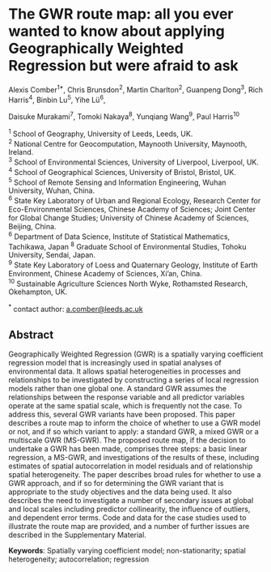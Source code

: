 # The GWR route map: all you ever wanted to know about applying Geographically Weighted Regression but were afraid to ask

Alexis Comber<sup>1*</sup>, Chris Brunsdon<sup>2</sup>, Martin Charlton<sup>2</sup>, Guanpeng Dong<sup>3</sup>, Rich Harris<sup>4</sup>, Binbin Lu<sup>5</sup>, Yihe Lü<sup>6</sup>, 

Daisuke Murakami<sup>7</sup>, 
Tomoki Nakaya<sup>8</sup>, Yunqiang Wang<sup>9</sup>, Paul Harris<sup>10</sup>

<sup>1</sup> School of Geography, University of Leeds, Leeds, UK.\
<sup>2</sup> National Centre for Geocomputation, Maynooth University, Maynooth, Ireland.\
<sup>3</sup> School of Environmental Sciences, University of Liverpool, Liverpool, UK.\
<sup>4</sup> School of Geographical Sciences, University of Bristol, Bristol, UK.\
<sup>5</sup> School of Remote Sensing and Information Engineering, Wuhan University, Wuhan, China.\
<sup>6</sup> State Key Laboratory of Urban and Regional Ecology, Research Center for Eco-Environmental Sciences, Chinese Academy of Sciences; Joint Center for Global Change Studies; University of Chinese Academy of Sciences, Beijing, China.\
<sup>6</sup> Department of Data Science, Institute of Statistical Mathematics, Tachikawa, Japan
<sup>8</sup> Graduate School of Environmental Studies, Tohoku University, Sendai, Japan.\
<sup>9</sup> State Key Laboratory of Loess and Quaternary Geology, Institute of Earth Environment, Chinese Academy of Sciences, Xi’an, China.\
<sup>10</sup> Sustainable Agriculture Sciences North Wyke, Rothamsted Research, Okehampton, UK.

<sup>*</sup> contact author: a.comber@leeds.ac.uk

## Abstract

Geographically Weighted Regression (GWR) is a spatially varying coefficient regression model that is increasingly used in spatial analyses of environmental data. It allows spatial heterogeneities in processes and relationships to be investigated by constructing a series of local regression models rather than one global one. A standard GWR assumes the relationships between the response variable and all predictor variables operate at the same spatial scale, which is frequently not the case. To address this, several GWR variants have been proposed. This paper describes a route map to inform the choice of whether to use a GWR model or not, and if so which variant to apply: a standard GWR, a mixed GWR or a multiscale GWR (MS-GWR). The proposed route map, if the decision to undertake a GWR has been made, comprises three steps: a basic linear regression, a MS-GWR, and investigations of the results of these, including estimates of spatial autocorrelation in model residuals and of relationship spatial heterogeneity. The paper describes broad rules for whether to use a GWR approach, and if so for determining the GWR variant that is appropriate to the study objectives and the data being used. It also describes the need to investigate a number of secondary issues at global and local scales including predictor collinearity, the influence of outliers, and dependent error terms. Code and data for the case studies used to illustrate the route map are provided, and a number of further issues are described in the Supplementary Material.

**Keywords**: Spatially varying coefficient model; non-stationarity; spatial heterogeneity; autocorrelation; regression
